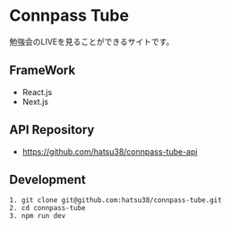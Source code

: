 # Connpass Tube

勉強会のLIVEを見ることができるサイトです。

## FrameWork
- React.js
- Next.js

## API Repository

- https://github.com/hatsu38/connpass-tube-api


## Development
```
1. git clone git@github.com:hatsu38/connpass-tube.git
2. cd connpass-tube
3. npm run dev
```